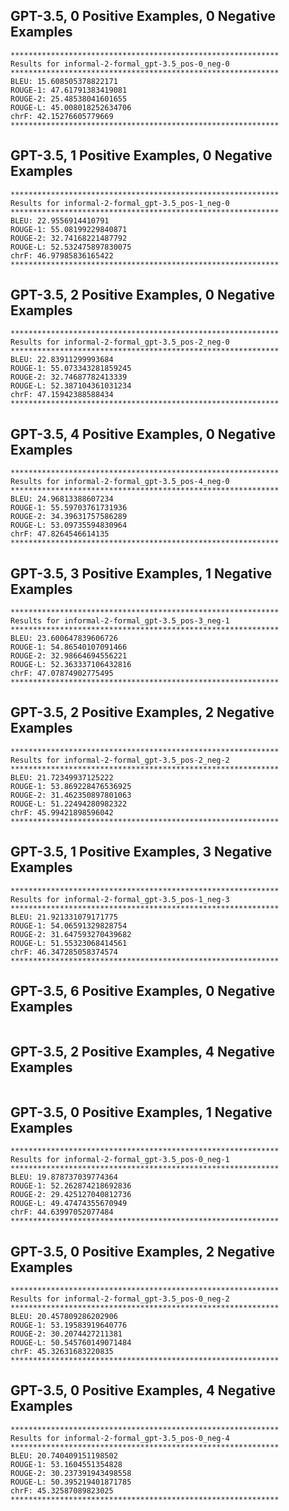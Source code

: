 ## GPT-3.5, 0 Positive Examples, 0 Negative Examples
```text
************************************************************
Results for informal-2-formal_gpt-3.5_pos-0_neg-0
************************************************************
BLEU: 15.608505378822171
ROUGE-1: 47.61791383419081
ROUGE-2: 25.48538041601655
ROUGE-L: 45.008018252634706
chrF: 42.15276605779669
************************************************************
```


## GPT-3.5, 1 Positive Examples, 0 Negative Examples
```text
************************************************************
Results for informal-2-formal_gpt-3.5_pos-1_neg-0
************************************************************
BLEU: 22.9556914410791
ROUGE-1: 55.08199229840871
ROUGE-2: 32.74168221487792
ROUGE-L: 52.532475897830075
chrF: 46.97985836165422
************************************************************
```


## GPT-3.5, 2 Positive Examples, 0 Negative Examples
```text
************************************************************
Results for informal-2-formal_gpt-3.5_pos-2_neg-0
************************************************************
BLEU: 22.83911299993684
ROUGE-1: 55.073343281859245
ROUGE-2: 32.74687782413339
ROUGE-L: 52.387104361031234
chrF: 47.15942388588434
************************************************************
```


## GPT-3.5, 4 Positive Examples, 0 Negative Examples
```text
************************************************************
Results for informal-2-formal_gpt-3.5_pos-4_neg-0
************************************************************
BLEU: 24.96813388607234
ROUGE-1: 55.59703761731936
ROUGE-2: 34.39631757586289
ROUGE-L: 53.09735594830964
chrF: 47.8264546614135
************************************************************
```


## GPT-3.5, 3 Positive Examples, 1 Negative Examples
```text
************************************************************
Results for informal-2-formal_gpt-3.5_pos-3_neg-1
************************************************************
BLEU: 23.600647839606726
ROUGE-1: 54.86540107091466
ROUGE-2: 32.98664694556221
ROUGE-L: 52.363337106432816
chrF: 47.07874902775495
************************************************************
```


## GPT-3.5, 2 Positive Examples, 2 Negative Examples
```text
************************************************************
Results for informal-2-formal_gpt-3.5_pos-2_neg-2
************************************************************
BLEU: 21.72349937125222
ROUGE-1: 53.869228476536925
ROUGE-2: 31.462350897801063
ROUGE-L: 51.22494280982322
chrF: 45.99421898596042
************************************************************
```


## GPT-3.5, 1 Positive Examples, 3 Negative Examples
```text
************************************************************
Results for informal-2-formal_gpt-3.5_pos-1_neg-3
************************************************************
BLEU: 21.921331079171775
ROUGE-1: 54.06591329828754
ROUGE-2: 31.647593270439682
ROUGE-L: 51.55323068414561
chrF: 46.347285058374574
************************************************************
```


## GPT-3.5, 6 Positive Examples, 0 Negative Examples
```text

```


## GPT-3.5, 2 Positive Examples, 4 Negative Examples
```text

```


## GPT-3.5, 0 Positive Examples, 1 Negative Examples
```text
************************************************************
Results for informal-2-formal_gpt-3.5_pos-0_neg-1
************************************************************
BLEU: 19.878737039774364
ROUGE-1: 52.262874218692836
ROUGE-2: 29.425127040812736
ROUGE-L: 49.47474355670949
chrF: 44.63997052077484
************************************************************
```


## GPT-3.5, 0 Positive Examples, 2 Negative Examples
```text
************************************************************
Results for informal-2-formal_gpt-3.5_pos-0_neg-2
************************************************************
BLEU: 20.457809286202906
ROUGE-1: 53.19583919640776
ROUGE-2: 30.2074427211381
ROUGE-L: 50.545760149071484
chrF: 45.32631683220835
************************************************************
```


## GPT-3.5, 0 Positive Examples, 4 Negative Examples
```text
************************************************************
Results for informal-2-formal_gpt-3.5_pos-0_neg-4
************************************************************
BLEU: 20.740409151198502
ROUGE-1: 53.1604551354828
ROUGE-2: 30.237391943498558
ROUGE-L: 50.395219401871785
chrF: 45.32587089823025
************************************************************
```

